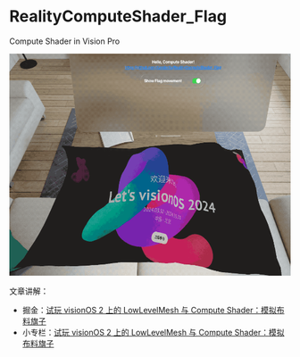 # RealityComputeShader_Flag
Compute Shader in Vision Pro

![](./Flag_movement.gif)

文章讲解：
* 掘金：[试玩 visionOS 2 上的 LowLevelMesh 与 Compute Shader：模拟布料旗子](https://juejin.cn/spost/7380513226155262006)
* 小专栏：[试玩 visionOS 2 上的 LowLevelMesh 与 Compute Shader：模拟布料旗子](https://xiaozhuanlan.com/topic/7095834216)



